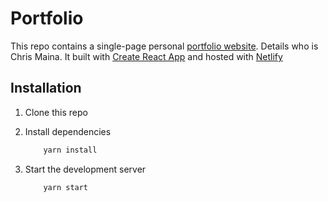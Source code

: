 # Portfolio

This repo contains a single-page personal [portfolio website](https://gifted-pare-03ce8b.netlify.app/). Details who is Chris Maina. It built with [Create React App](https://github.com/facebook/create-react-app) and hosted with [Netlify](https://www.netlify.com/)



## Installation

1. Clone this repo
2. Install dependencies
    ```sh
        yarn install
    ```

3. Start the development server
    ```sh
        yarn start
    ```
